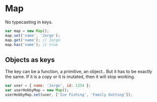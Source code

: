 # Map

No typecasting in keys.

```javascript
var map = new Map();
map.set('name', 'Jorge');
map.get('name'); // Jorge
map.has('name'); // true
```

## Objects as keys
The key can be a function, a primitive, an object.. 
But it has to be exactly the same. If it is a copy or it is mutated, then it will stop working.

```javascript
var user = { name: 'Jorge', id: 1234 };
var userHobbyMap = new Map();
userHobbyMap.set(user, ['Ice Fishing', 'Family Outting']);
```
